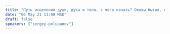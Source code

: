 ```yaml
---
title: "Путь исцеления души, духа и тела, с чего начать? Оковы бытия, как их распознать? Варианты и пути к выздоровлению"
date: "06 May 21 11:00 MSK"
draft: false
speakers: ["sergey-polupanov"]
---
```

